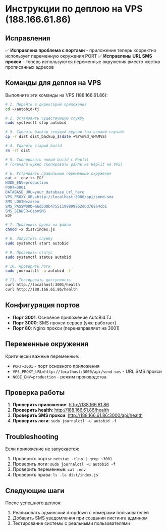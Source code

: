 # Инструкции по деплою на VPS (188.166.61.86)

## Исправления

✅ **Исправлена проблема с портами** - приложение теперь корректно использует переменную окружения PORT
✅ **Исправлены URL SMS прокси** - теперь используются переменные окружения вместо жестко прописанных адресов

## Команды для деплоя на VPS

Выполните эти команды на VPS (188.166.61.86):

```bash
# 1. Перейти в директорию приложения
cd ~/autobid-tj

# 2. Остановить существующую службу
sudo systemctl stop autobid

# 3. Сделать backup текущей версии (на всякий случай)
cp -r dist dist_backup_$(date +%Y%m%d_%H%M%S)

# 4. Удалить старый build
rm -rf dist

# 5. Скопировать новый build с Replit
# (сначала нужно скопировать файлы из Replit на VPS)

# 6. Установить правильные переменные окружения
cat > .env << EOF
NODE_ENV=production
PORT=3001
DATABASE_URL=your_database_url_here
VPS_PROXY_URL=http://localhost:3000/api/send-sms
SMS_LOGIN=zarex
SMS_PASSWORD=a6d5d8b47551199899862d6d768a4cb1
SMS_SENDER=OsonSMS
EOF

# 7. Проверить права на файлы
chmod +x dist/index.js

# 8. Запустить службу
sudo systemctl start autobid

# 9. Проверить статус
sudo systemctl status autobid

# 10. Проверить логи
sudo journalctl -u autobid -f

# 11. Тестировать доступность
curl http://localhost:3001/health
curl http://188.166.61.86/health
```

## Конфигурация портов

- **Порт 3001**: Основное приложение AutoBid.TJ
- **Порт 3000**: SMS прокси сервер (уже работает)
- **Порт 80**: Nginx прокси (перенаправляет на 3001)

## Переменные окружения

Критически важные переменные:

- `PORT=3001` - порт основного приложения
- `VPS_PROXY_URL=http://localhost:3000/api/send-sms` - URL SMS прокси
- `NODE_ENV=production` - режим производства

## Проверка работы

1. **Проверить приложение**: http://188.166.61.86
2. **Проверить health**: http://188.166.61.86/health
3. **Проверить SMS прокси**: http://188.166.61.86:3000/api/health
4. **Проверить логи**: `sudo journalctl -u autobid -f`

## Troubleshooting

Если приложение не запускается:

1. Проверить порты: `netstat -tlnp | grep :3001`
2. Проверить логи: `sudo journalctl -u autobid -f`
3. Проверить переменные: `cat .env`
4. Проверить права: `ls -la dist/index.js`

## Следующие шаги

После успешного деплоя:

1. Реализовать админский dropdown с номерами пользователей
2. Добавить SMS уведомления при создании листинга админом
3. Тестирование системы с реальными пользователями